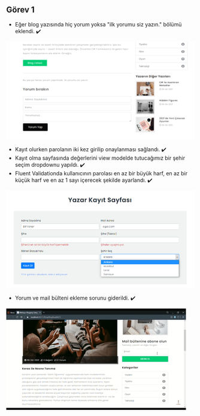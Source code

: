 ## Görev 1
- Eğer blog yazısında hiç yorum yoksa "ilk yorumu siz yazın." bölümü eklendi. ✔️

![Yorum](/task/comment.png)

- Kayıt olurken parolanın iki kez girilip onaylanması sağlandı. ✔️
- Kayıt olma sayfasında değerlerini view modelde tutucağımız bir şehir seçim dropdownu yapıldı. ✔️
- Fluent Validationda kullanıcının parolası en az bir büyük harf, en az bir küçük harf ve en az 1 sayı içerecek şekilde ayarlandı. ✔️

![Validasyon ve Şehir Dropdown](/task/validation-city.PNG)

- Yorum ve mail bülteni ekleme sorunu giderildi. ✔️

![Mail Bülteni](/task/subscribe.gif)
